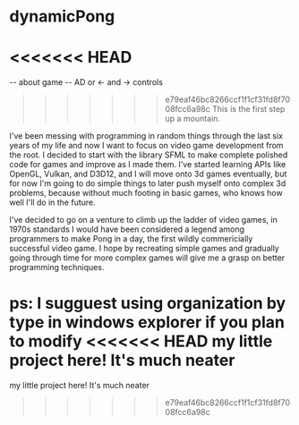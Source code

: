 # dynamicPong

<<<<<<< HEAD
=======
-- about game --
AD or <- and -> controls

>>>>>>> e79eaf46bc8266ccf1f1cf31fd8f7008fcc6a98c
This is the first step up a mountain.

I've been messing with programming in random things through the last six years of
my life and now I want to focus on video game development from the root. I decided
to start with the library SFML to make complete polished code for games and improve
as I made them. I've started learning APIs like OpenGL, Vulkan, and D3D12, and I
will move onto 3d games eventually, but for now I'm going to do simple things to
later push myself onto complex 3d problems, because without much footing in basic
games, who knows how well I'll do in the future.

I've decided to go on a venture to climb up the ladder of video games, in 1970s
standards I would have been considered a legend among programmers to make Pong in
a day, the first wildly commericially successful video game. I hope by recreating
simple games and gradually going through time for more complex games will give me
a grasp on better programming techniques.

ps: I sugguest using organization by type in windows explorer if you plan to modify
<<<<<<< HEAD
my little project here! It's much neater
=======
my little project here! It's much neater
>>>>>>> e79eaf46bc8266ccf1f1cf31fd8f7008fcc6a98c
